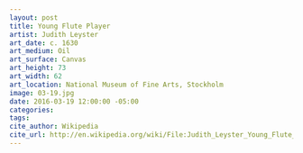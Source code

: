 ```yaml
---
layout: post
title: Young Flute Player
artist: Judith Leyster
art_date: c. 1630
art_medium: Oil
art_surface: Canvas
art_height: 73
art_width: 62
art_location: National Museum of Fine Arts, Stockholm
image: 03-19.jpg
date: 2016-03-19 12:00:00 -05:00
categories:
tags:
cite_author: Wikipedia
cite_url: http://en.wikipedia.org/wiki/File:Judith_Leyster_Young_Flute_Player.jpg
---
```

